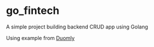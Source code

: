 # go_fintech
A simple project building backend CRUD app using Golang

Using example from [Duomly](https://dev.to/duomly/learn-golang-by-building-a-fintech-banking-app-lesson2-login-and-rest-api-1hh2)
